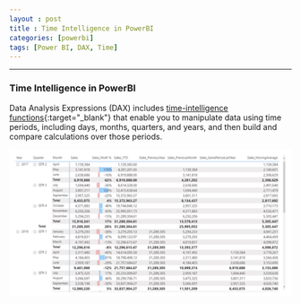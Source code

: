 ```yaml
---
layout : post
title : Time Intelligence in PowerBI
categories: [powerbi]
tags: [Power BI, DAX, Time]
---
```


---

### Time Intelligence in PowerBI

Data Analysis Expressions (DAX) includes [time-intelligence functions](https://docs.microsoft.com/en-us/dax/time-intelligence-functions-dax){:target="_blank"}  that enable you to manipulate data using time periods, including days, months, quarters, and years, and then build and compare calculations over those periods.


![Time Intelligence in PowerBI](/static/img/posts/powerbi/2020-11-01-Time-Intelligence-PowerBI/time_intelligence.jpg "Time Intelligence in PowerBI")
<!--break-->



